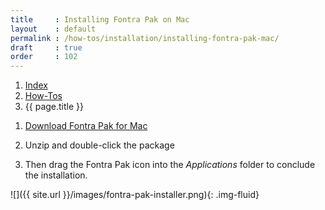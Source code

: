 ```yaml
---
title     : Installing Fontra Pak on Mac
layout    : default
permalink : /how-tos/installation/installing-fontra-pak-mac/
draft     : true
order     : 102
---
```


<nav aria-label="breadcrumb">
  <ol class="breadcrumb small">
    <li class="breadcrumb-item"><a href="{{ site.url }}">Index</a></li>
    <li class="breadcrumb-item"><a href="../../how-tos">How-Tos</a></li>
    <li class="breadcrumb-item active" aria-current="page">{{ page.title }}</li>
  </ol>
</nav>

1. [Download Fontra Pak for Mac](https://fontra-download.black-foundry.com/FontraPak.dmg)

2. Unzip and double-click the package

3. Then drag the Fontra Pak icon into the *Applications* folder to conclude the installation.

  ![]({{ site.url }}/images/fontra-pak-installer.png){: .img-fluid}


[Fontra Pak]: http://github.com/googlefonts/fontra-pak
[build Fontra from source]: ../building-fontra-from-source
[GitHub]: http://github.com
[Actions]: http://github.com/googlefonts/fontra-pak/actions
